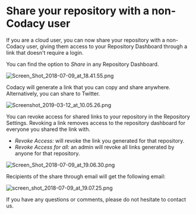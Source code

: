 # Share your repository with a non-Codacy user

If you are a cloud user, you can now share your repository with a non-Codacy user, giving them access to your Repository Dashboard through a link that doesn't require a login.

You can find the option to *Share* in any Repository Dashboard.

![Screen\_Shot\_2018-07-09\_at\_18.41.55.png](https://support.codacy.com/hc/article_attachments/360008574673/Screen_Shot_2018-07-09_at_18.41.55.png)

Codacy will generate a link that you can copy and share anywhere.
Alternatively, you can share to Twitter.

![Screenshot\_2019-03-12\_at\_10.05.26.png](https://support.codacy.com/hc/article_attachments/360029194993/Screenshot_2019-03-12_at_10.05.26.png)

You can revoke access for shared links to your repository in the Repository Settings. Revoking a link removes access to the repository dashboard for everyone you shared the link with.

- *Revoke Access:* will revoke the link you generated for that repository.
- *Revoke Access for all:* an admin will revoke all links generated by anyone for that repository.

![Screen\_Shot\_2018-07-09\_at\_19.06.30.png](https://support.codacy.com/hc/article_attachments/360008576373/Screen_Shot_2018-07-09_at_19.06.30.png)

Recipients of the share through email will get the following email:

![screen\_shot\_2018-07-09\_at\_19.07.25.png](https://support.codacy.com/hc/article_attachments/360008576973/screen_shot_2018-07-09_at_19.07.25.png)

If you have any questions or comments, please do not hesitate to contact us.
